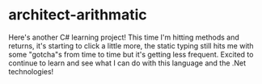 # architect-arithmatic

Here's another C# learning project! This time I'm hitting methods and returns, it's starting to click a little more, the static typing still hits me with some "gotcha"s from time to time but it's getting less frequent. Excited to continue to learn and see what I can do with this language and the .Net technologies!
